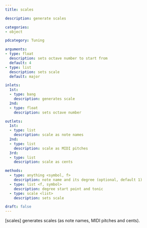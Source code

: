 ```yaml
---
title: scales

description: generate scales

categories:
- object

pdcategory: Tuning

arguments:
- type: float
  description: sets octave number to start from
  default: 4
- type: list
  description: sets scale
  default: major

inlets:
  1st:
  - type: bang
    description: generates scale
  2nd:
  - type: float
    description: sets octave number

outlets:
  1st:
  - type: list
    description: scale as note names
  2nd:
  - type: list
    description: scale as MIDI pitches
  3rd:
  - type: list
    description: scale as cents

methods:
  - type: anything <symbol, f>
    description: note name and its degree (optional, default 1)
  - type: list <f, symbol>
    description: degree start point and tonic
  - type: scale <list>
    description: sets scale

draft: false
---
```


[scales] generates scales (as note names, MIDI pitches and cents).
